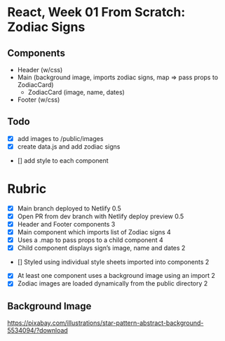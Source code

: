 # React, Week 01 From Scratch: Zodiac Signs

## Components

- Header (w/css)
- Main (background image, imports zodiac signs, map => pass props to ZodiacCard)
  - ZodiacCard (image, name, dates)
- Footer (w/css)

## Todo

- [x] add images to /public/images
- [x] create data.js and add zodiac signs
- [] add style to each component

# Rubric

- [x] Main branch deployed to Netlify 0.5
- [x] Open PR from dev branch with Netlify deploy preview 0.5
- [x] Header and Footer components 3
- [x] Main component which imports list of Zodiac signs 4
- [x] Uses a .map to pass props to a child component 4
- [x] Child component displays sign’s image, name and dates 2
- [] Styled using individual style sheets imported into components 2
- [x] At least one component uses a background image using an import 2
- [x] Zodiac images are loaded dynamically from the public directory 2

## Background Image

https://pixabay.com/illustrations/star-pattern-abstract-background-5534094/?download
